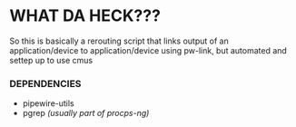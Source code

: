 # WHAT DA HECK???
So this is basically a rerouting script that links output of an application/device to application/device using pw-link, but automated and settep up to use cmus
### DEPENDENCIES
- pipewire-utils
- pgrep *(usually part of procps-ng)*